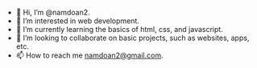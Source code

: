 - 👋 Hi, I’m @namdoan2.
- 👀 I’m interested in web development.
- 🌱 I’m currently learning the basics of html, css, and javascript.
- 💞️ I’m looking to collaborate on basic projects, such as websites, apps, etc.
- 📫 How to reach me namdoan2@gmail.com.

<!---
namdoan2/namdoan2 is a ✨ special ✨ repository because its `README.md` (this file) appears on your GitHub profile.
You can click the Preview link to take a look at your changes.
--->
